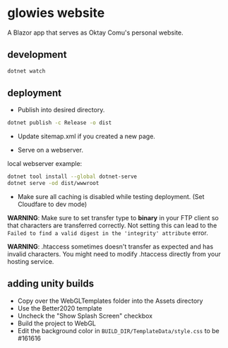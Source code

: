 # glowies website
A Blazor app that serves as Oktay Comu's personal website.

## development
```bash
dotnet watch
```

## deployment
- Publish into desired directory.
```bash
dotnet publish -c Release -o dist
```

- Update sitemap.xml if you created a new page.

- Serve on a webserver.

local webserver example:
```bash
dotnet tool install --global dotnet-serve
dotnet serve -od dist/wwwroot
```

- Make sure all caching is disabled while testing deployment. (Set Cloudfare to dev mode)

**WARNING**: Make sure to set transfer type to **binary** in your FTP client so that characters are transferred correctly. Not setting this can lead to the `Failed to find a valid digest in the 'integrity' attribute` error.  

**WARNING**: .htaccess sometimes doesn't transfer as expected and has invalid characters. You might need to modify .htaccess directly from your hosting service.

## adding unity builds
- Copy over the WebGLTemplates folder into the Assets directory
- Use the Better2020 template
- Uncheck the "Show Splash Screen" checkbox
- Build the project to WebGL
- Edit the background color in `BUILD_DIR/TemplateData/style.css` to be #161616 
